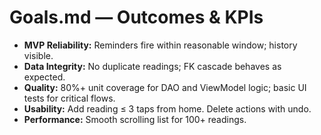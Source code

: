 # Goals.md — Outcomes & KPIs
- **MVP Reliability:** Reminders fire within reasonable window; history visible.
- **Data Integrity:** No duplicate readings; FK cascade behaves as expected.
- **Quality:** 80%+ unit coverage for DAO and ViewModel logic; basic UI tests for critical flows.
- **Usability:** Add reading ≤ 3 taps from home. Delete actions with undo.
- **Performance:** Smooth scrolling list for 100+ readings.
